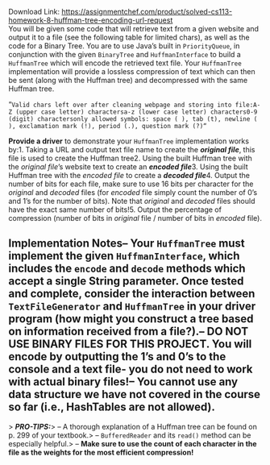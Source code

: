 Download Link: https://assignmentchef.com/product/solved-cs113-homework-8-huffman-tree-encoding-url-request
<br>
You will be given some code that will retrieve text from a given website and output it to a file (see the following table for limited chars), as well as the code for a Binary Tree. You are to use Java’s built in `PriorityQueue`, in conjunction with the given `BinaryTree` and `HuffmanInterface` to build a `HuffmanTree` which will encode the retrieved text file. Your `HuffmanTree` implementation will provide a lossless compression of text which can then be sent (along with the Huffman tree) and decompressed with the same Huffman tree.

“`Valid chars left over after cleaning webpage and storing into file:A-Z (upper case letter) charactersa-z (lower case letter) characters0-9 (digit) charactersonly allowed symbols: space ( ), tab (t), newline (
), exclamation mark (!), period (.), question mark (?)“`

**Provide a driver** to demonstrate your `HuffmanTree` implementation works by:1. Taking a URL and output text file name to create the ***original file***, this file is used to create the Huffman tree2. Using the built Huffman tree with the *original file*’s website text to create an ***encoded file***3. Using the built Huffman tree with the *encoded file* to create a ***decoded file***4. Output the number of bits for each file, make sure to use 16 bits per character for the *original* and *decoded* files (for *encoded* file simply count the number of 0’s and 1’s for the number of bits). Note that *original* and *decoded* files should have the exact same number of bits!5. Output the percentage of compression (number of bits in *original* file / number of bits in *encoded* file).

## Implementation Notes– Your `HuffmanTree` must implement the given `HuffmanInterface`, which includes the `encode` and `decode` methods which accept a single String parameter. Once tested and complete, consider the interaction between `TextFileGenerator` and `HuffmanTree` in your driver program (how might you construct a tree based on information received from a file?).– **DO NOT USE BINARY FILES FOR THIS PROJECT**. You will encode by outputting the 1’s and 0’s to the console and a text file- you do not need to work with actual binary files!– You cannot use any data structure we have not covered in the course so far (i.e., HashTables are not allowed).

&gt; ***PRO-TIPS:***&gt; – A thorough explanation of a Huffman tree can be found on p. 299 of your textbook.&gt; – `BufferedReader` and its `read()` method can be especially helpful.&gt; – **Make sure to use the count of each character in the file as the weights for the most efficient compression!**